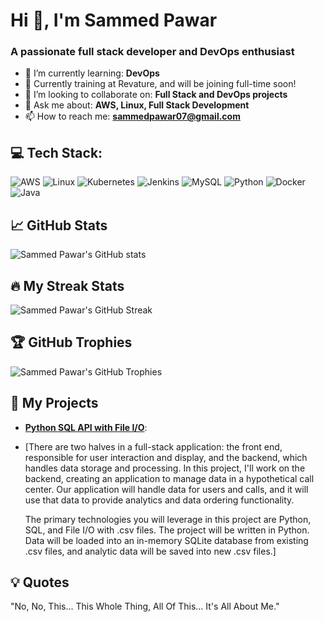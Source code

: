 <h1 align="left">Hi 👋, I'm Sammed Pawar</h1>
<h3 align="left">A passionate full stack developer and DevOps enthusiast</h3>

- 🌱 I’m currently learning: **DevOps**
- 🔭 Currently training at Revature, and will be joining full-time soon!
- 👯 I’m looking to collaborate on: **Full Stack and DevOps projects**
- 💬 Ask me about: **AWS, Linux, Full Stack Development**
- 📫 How to reach me: **[sammedpawar07@gmail.com](mailto:sammedpawar07@gmail.com)**

## 💻 Tech Stack:
![AWS](https://img.shields.io/badge/AWS-%23FF9900.svg?style=for-the-badge&logo=amazon-aws&logoColor=white)
![Linux](https://img.shields.io/badge/Linux-FCC624?style=for-the-badge&logo=linux&logoColor=black)
![Kubernetes](https://img.shields.io/badge/Kubernetes-326CE5?style=for-the-badge&logo=kubernetes&logoColor=white)
![Jenkins](https://img.shields.io/badge/Jenkins-D24939?style=for-the-badge&logo=jenkins&logoColor=white)
![MySQL](https://img.shields.io/badge/MySQL-4479A1?style=for-the-badge&logo=mysql&logoColor=white)
![Python](https://img.shields.io/badge/Python-3776AB?style=for-the-badge&logo=python&logoColor=white)
![Docker](https://img.shields.io/badge/Docker-2496ED?style=for-the-badge&logo=docker&logoColor=white)
![Java](https://img.shields.io/badge/Java-007396?style=for-the-badge&logo=java&logoColor=white)

## 📈 GitHub Stats
![Sammed Pawar's GitHub stats](https://github-readme-stats.vercel.app/api?username=sammedpawar29&show_icons=true&theme=radical)

## 🔥 My Streak Stats
![Sammed Pawar's GitHub Streak](https://github-readme-streak-stats.herokuapp.com/?user=sammedpawar29&theme=radical)

## 🏆 GitHub Trophies
![Sammed Pawar's GitHub Trophies](https://github-profile-trophy.vercel.app/?username=sammedpawar29&theme=radical)


## 🚀 My Projects
- **[Python SQL API with File I/O](https://github.com/sammedpawar29/sammedpawar29-pep-pythonSQL-project.git)**:
- [There are two halves in a full-stack application: the front end, responsible for user interaction and display, and the backend, which handles data storage and processing. In this project, I'll work on the backend, creating an application to manage data in a hypothetical call center. Our application will handle data for users and calls, and it will use that data to provide analytics and data ordering functionality.

  The primary technologies you will leverage in this project are Python, SQL, and File I/O with .csv files. The project will be written in Python. Data will be loaded into an in-memory SQLite database from existing .csv       files, and analytic data will be saved into new .csv files.]

## 💡 Quotes
"No, No, This... This Whole Thing, All Of This... It's All About Me." 

<!---
sammedpawar29/sammedpawar29 is a ✨ special ✨ repository because its `README.md` (this file) appears on your GitHub profile.
You can click the Preview link to take a look at your changes.
--->
